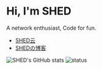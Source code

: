 Hi, I'm SHED
====
A network enthusiast, Code for fun.

- [SHED云](https://www.syun.top)
- [SHEDの博客](https://www.shed.cm)


![SHED's GitHub stats](https://github-readme-stats.vercel.app/api?username=shedya&bg_color=30,e96443,904e95&title_color=fff&text_color=fff&locale=cn)
![status](https://github-readme-stats.vercel.app/api?username=shedya&show_icons=true&count_private=true&bg_color=30,e96443,904e95&title_color=fff&text_color=fff&locale=cn)
